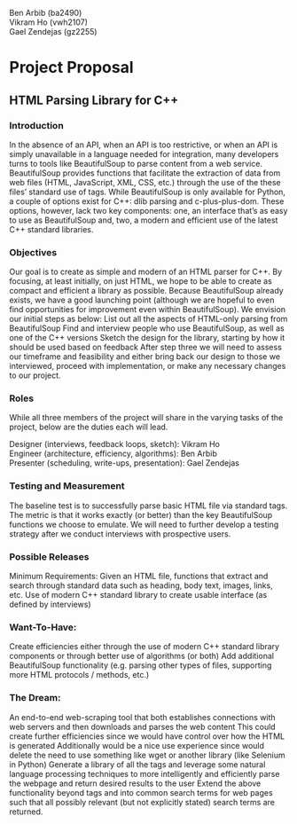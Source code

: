 Ben Arbib (ba2490)  
Vikram Ho (vwh2107)   
Gael Zendejas (gz2255)  

# Project Proposal
## HTML Parsing Library for C++
### Introduction
In the absence of an API, when an API is too restrictive, or when an API is simply unavailable in a language needed for integration, many developers turns to tools like BeautifulSoup to parse content from a web service. BeautifulSoup provides functions that facilitate the extraction of data from web files (HTML, JavaScript, XML, CSS, etc.) through the use of the these files’ standard use of tags. While BeautifulSoup is only available for Python, a couple of options exist for C++: dlib parsing and c-plus-plus-dom. These options, however, lack two key components: one, an interface that’s as easy to use as BeautifulSoup and, two, a modern and efficient use of the latest C++ standard libraries.

### Objectives
Our goal is to create as simple and modern of an HTML parser for C++. By focusing, at least initially, on just HTML, we hope to be able to create as compact and efficient a library as possible. Because BeautifulSoup already exists, we have a good launching point (although we are hopeful to even find opportunities for improvement even within BeautifulSoup). We envision our initial steps as below:
List out all the aspects of HTML-only parsing from BeautifulSoup
Find and interview people who use BeautifulSoup, as well as one of the C++ versions 
Sketch the design for the library, starting by how it should be used based on feedback
After step three we will need to assess our timeframe and feasibility and either bring back our design to those we interviewed, proceed with implementation, or make any necessary changes to our project.

### Roles
While all three members of the project will share in the varying tasks of the project, below are the duties each will lead.

Designer (interviews, feedback loops, sketch): Vikram Ho  
Engineer (architecture, efficiency, algorithms): Ben Arbib  
Presenter (scheduling, write-ups, presentation): Gael Zendejas  

### Testing and Measurement
The baseline test is to successfully parse basic HTML file via standard tags. The metric is that it works exactly (or better) than the key BeautifulSoup functions we choose to emulate. We will need to further develop a testing strategy after we conduct interviews with prospective users. 

### Possible Releases 
Minimum Requirements: 
Given an HTML file, functions that extract and search through standard data such as heading, body text, images, links, etc.
Use of modern C++ standard library to create usable interface (as defined by interviews)

### Want-To-Have: 
Create efficiencies either through the use of modern C++ standard library components or through better use of algorithms (or both)
Add additional BeautifulSoup functionality (e.g. parsing other types of files, supporting more HTML protocols / methods, etc.)

### The Dream:
An end-to-end web-scraping tool that both establishes connections with web servers and then downloads and parses the web content
This could create further efficiencies since we would have control over how the HTML is generated
Additionally would be a nice use experience since would delete the need to use something like wget or another library (like Selenium in Python)
Generate a library of all the tags and leverage some natural language processing techniques to more intelligently and efficiently parse the webpage and return desired results to the user
Extend the above functionality beyond tags and into common search terms for web pages such that all possibly relevant (but not explicitly stated) search terms are returned.
